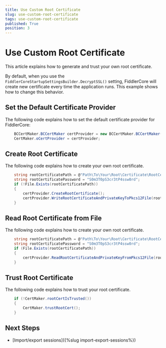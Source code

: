 ```yaml
---
title: Use Custom Root Certificate
slug: use-custom-root-certificate
tags: use-custom-root-certificate
published: True
position: 3
---
```


# Use Custom Root Certificate

This article explains how to generate and trust your own root certificate.

By default, when you use the `FiddlerCoreStartupSettingsBuilder.DecryptSSL()` setting, 
FiddlerCore will create new certificate every time the application runs. This example shows how to change this behavior.

## Set the Default Certificate Provider

The following code explains how to set the default certificate provider for FiddlerCore:
```c#
    BCCertMaker.BCCertMaker certProvider = new BCCertMaker.BCCertMaker();
    CertMaker.oCertProvider = certProvider;
```

## Create Root Certificate

The following code explains how to create your own root certificate.
```c#
    string rootCertificatePath = @"Path\To\Your\Root\Certificate\RootCertificate.p12";
    string rootCertificatePassword = "S0m3T0pS3cr3tP4ssw0rd";
    if (!File.Exists(rootCertificatePath))
    {
        certProvider.CreateRootCertificate();
        certProvider.WriteRootCertificateAndPrivateKeyToPkcs12File(rootCertificatePath, rootCertificatePassword);
    }
```

## Read Root Certificate from File

The following code explains how to create your own root certificate.
```c#
    string rootCertificatePath = @"Path\To\Your\Root\Certificate\RootCertificate.p12";
    string rootCertificatePassword = "S0m3T0pS3cr3tP4ssw0rd";
    if (File.Exists(rootCertificatePath))
    {
        certProvider.ReadRootCertificateAndPrivateKeyFromPkcs12File(rootCertificatePath, rootCertificatePassword);
    }
```

## Trust Root Certificate

The following code explains how to trust your root certificate.
```c#
    if (!CertMaker.rootCertIsTrusted())
    {
        CertMaker.trustRootCert();
    }
```

## Next Steps

- [Import/export sessions]({%slug import-export-sessions%})
